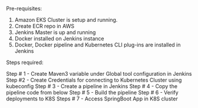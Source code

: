 Pre-requisites:
1. Amazon EKS Cluster is setup and running.
2. Create ECR repo in AWS
3. Jenkins Master is up and running
4. Docker installed on Jenkins instance 
5. Docker, Docker pipeline and Kubernetes CLI plug-ins are installed in Jenkins

 Steps required:

 Step # 1 - Create Maven3 variable under Global tool configuration in Jenkins
 Step #2 - Create Credentials for connecting to Kubernetes Cluster using kubeconfig
Step # 3 - Create a pipeline in Jenkins
Step # 4 - Copy the pipeline code from below
Step # 5 - Build the pipeline
Step # 6 - Verify deployments to K8S
Steps # 7 - Access SpringBoot App in K8S cluster

